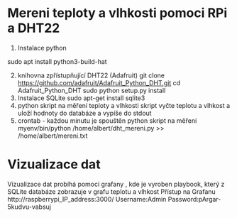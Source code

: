 # Mereni teploty a vlhkosti pomoci RPi a DHT22

1. Instalace python
   
sudo apt install python3-build-hat

2. knihovna zpřístupňující DHT22 (Adafruit)
git clone https://github.com/adafruit/Adafruit_Python_DHT.git
cd Adafruit_Python_DHT
sudo python setup.py install
3. Instalace SQLite
sudo apt-get install sqlite3
4. python skript na měření teploty a vlhkosti
skript vyčte teplotu a vlhkost a uloží hodnoty do databáze a vypíše do stdout
5. crontab - každou minutu je spouštěn python skript na měření
myenv/bin/python /home/albert/dht_mereni.py >> /home/albert/mereni.txt


# Vizualizace dat 
Vizualizace dat probíhá pomocí grafany , kde je vyroben playbook, který z SQLite databáze zobrazuje v grafu teplotu a vlhkost
Přístup na Grafanu
http://raspberrypi_IP_address:3000/
Username:Admin
Password:pArgar-5kudvu-vabsuj

